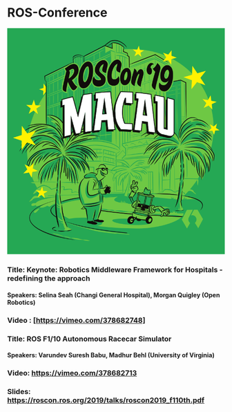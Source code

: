 # ROS-Conference
![](https://github.com/TemitopeOladokun/ROS-Conference/blob/master/ROSConMacau.png)

### Title: Keynote: Robotics Middleware Framework for Hospitals - redefining the approach
#### Speakers: Selina Seah (Changi General Hospital), Morgan Quigley (Open Robotics)
### Video : [https://vimeo.com/378682748]


### Title: ROS F1/10 Autonomous Racecar Simulator
#### Speakers: Varundev Suresh Babu, Madhur Behl (University of Virginia)
### Video: https://vimeo.com/378682713
### Slides: https://roscon.ros.org/2019/talks/roscon2019_f110th.pdf
